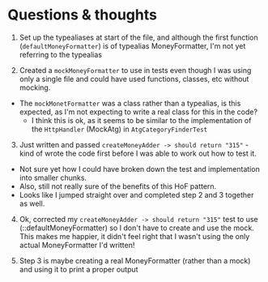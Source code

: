 Questions & thoughts
====================

1. Set up the typealiases at start of the file, and although the first function (`defaultMoneyFormatter`)
is of typealias MoneyFormatter, I'm not yet referring to the typealias

2. Created a `mockMoneyFormatter` to use in tests even though I was using only a single file and could have used functions, classes, etc without mocking.
  - The `mockMonetFormatter` was a class rather than a typealias, is this expected, as I'm not expecting to write a real class for this in the code?
    - I think this is ok, as it seems to be similar to the implementation of the `HttpHandler` (MockAtg) in `AtgCategoryFinderTest`

3. Just written and passed `createMoneyAdder -> should return "315"` - kind of wrote the code first before I was able to work out how to test it.
  - Not sure yet how I could have broken down the test and implementation into smaller chunks.
  - Also, still not really sure of the benefits of this HoF pattern.
  - Looks like I jumped straight over and completed step 2 and 3 together as well.

4. Ok, corrected my `createMoneyAdder -> should return "315"` test to use (::defaultMoneyFormatter) so I don't have to create and use the mock.
This makes me happier, it didn't feel right that I wasn't using the only actual MoneyFormatter I'd written!

5. Step 3 is maybe creating a real MoneyFormatter (rather than a mock) and using it to print a proper output